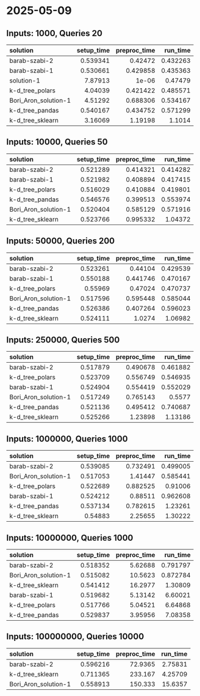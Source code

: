 # 2025-05-09

## Inputs: 1000, Queries 20

| solution             |   setup_time |   preproc_time |   run_time |
|:---------------------|-------------:|---------------:|-----------:|
| barab-szabi-2        |     0.539341 |       0.42472  |   0.432263 |
| barab-szabi-1        |     0.530661 |       0.429858 |   0.435363 |
| solution-1           |     7.87913  |       1e-06    |   0.47479  |
| k-d_tree_polars      |     4.04039  |       0.421422 |   0.485571 |
| Bori_Aron_solution-1 |     4.51292  |       0.688306 |   0.534167 |
| k-d_tree_pandas      |     0.540167 |       0.434752 |   0.571299 |
| k-d_tree_sklearn     |     3.16069  |       1.19198  |   1.1014   |

## Inputs: 10000, Queries 50

| solution             |   setup_time |   preproc_time |   run_time |
|:---------------------|-------------:|---------------:|-----------:|
| barab-szabi-2        |     0.521289 |       0.414321 |   0.414282 |
| barab-szabi-1        |     0.521982 |       0.408894 |   0.417415 |
| k-d_tree_polars      |     0.516029 |       0.410884 |   0.419801 |
| k-d_tree_pandas      |     0.546576 |       0.399513 |   0.553974 |
| Bori_Aron_solution-1 |     0.520404 |       0.585129 |   0.571916 |
| k-d_tree_sklearn     |     0.523766 |       0.995332 |   1.04372  |

## Inputs: 50000, Queries 200

| solution             |   setup_time |   preproc_time |   run_time |
|:---------------------|-------------:|---------------:|-----------:|
| barab-szabi-2        |     0.523261 |       0.44104  |   0.429539 |
| barab-szabi-1        |     0.550188 |       0.441746 |   0.470167 |
| k-d_tree_polars      |     0.55969  |       0.47024  |   0.470737 |
| Bori_Aron_solution-1 |     0.517596 |       0.595448 |   0.585044 |
| k-d_tree_pandas      |     0.526386 |       0.407264 |   0.596023 |
| k-d_tree_sklearn     |     0.524111 |       1.0274   |   1.06982  |

## Inputs: 250000, Queries 500

| solution             |   setup_time |   preproc_time |   run_time |
|:---------------------|-------------:|---------------:|-----------:|
| barab-szabi-2        |     0.517879 |       0.490678 |   0.461882 |
| k-d_tree_polars      |     0.523709 |       0.556749 |   0.546935 |
| barab-szabi-1        |     0.524904 |       0.554419 |   0.552029 |
| Bori_Aron_solution-1 |     0.517249 |       0.765143 |   0.5577   |
| k-d_tree_pandas      |     0.521136 |       0.495412 |   0.740687 |
| k-d_tree_sklearn     |     0.525266 |       1.23898  |   1.13186  |

## Inputs: 1000000, Queries 1000

| solution             |   setup_time |   preproc_time |   run_time |
|:---------------------|-------------:|---------------:|-----------:|
| barab-szabi-2        |     0.539085 |       0.732491 |   0.499005 |
| Bori_Aron_solution-1 |     0.517053 |       1.41447  |   0.585441 |
| k-d_tree_polars      |     0.522689 |       0.882525 |   0.91006  |
| barab-szabi-1        |     0.524212 |       0.88511  |   0.962608 |
| k-d_tree_pandas      |     0.537134 |       0.782615 |   1.23261  |
| k-d_tree_sklearn     |     0.54883  |       2.25655  |   1.30222  |

## Inputs: 10000000, Queries 1000

| solution             |   setup_time |   preproc_time |   run_time |
|:---------------------|-------------:|---------------:|-----------:|
| barab-szabi-2        |     0.518352 |        5.62688 |   0.791797 |
| Bori_Aron_solution-1 |     0.515082 |       10.5623  |   0.872784 |
| k-d_tree_sklearn     |     0.541412 |       16.2977  |   1.30809  |
| barab-szabi-1        |     0.519682 |        5.13142 |   6.60021  |
| k-d_tree_polars      |     0.517766 |        5.04521 |   6.64868  |
| k-d_tree_pandas      |     0.529837 |        3.95956 |   7.08358  |

## Inputs: 100000000, Queries 10000

| solution             |   setup_time |   preproc_time |   run_time |
|:---------------------|-------------:|---------------:|-----------:|
| barab-szabi-2        |     0.596216 |        72.9365 |    2.75831 |
| k-d_tree_sklearn     |     0.711365 |       233.167  |    4.25709 |
| Bori_Aron_solution-1 |     0.558913 |       150.333  |   15.6357  |